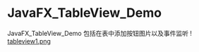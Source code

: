 # JavaFX_TableView_Demo
JavaFX_TableView_Demo 
包括在表中添加按钮图片以及事件监听
! [tableview1.png ](https://raw.githubusercontent.com/sitaluo/JavaFX_TableView_Demo/master/images/tableview1.png)

